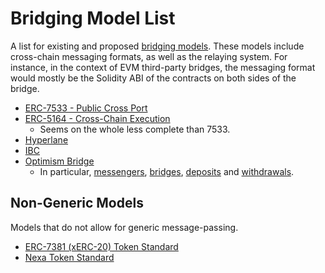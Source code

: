 # Bridging Model List

A list for existing and proposed [bridging
models](/pages/direction.md#bridging-models--user-experience). These models include cross-chain
messaging formats, as well as the relaying system. For instance, in the context of EVM third-party
bridges, the messaging format would mostly be the Solidity ABI of the contracts on both sides of the
bridge.

- [ERC-7533 - Public Cross Port](https://github.com/ethereum/ERCs/pull/62/files)
- [ERC-5164 - Cross-Chain Execution](https://eips.ethereum.org/EIPS/eip-5164)
  - Seems on the whole less complete than 7533.
- [Hyperlane](https://docs.hyperlane.xyz/)
- [IBC](https://github.com/cosmos/ibc)
- [Optimism Bridge](https://github.com/ethereum-optimism/optimism/tree/develop/specs)
  - In particular,
    [messengers](https://github.com/ethereum-optimism/optimism/blob/develop/specs/messengers.md),
    [bridges](https://github.com/ethereum-optimism/optimism/blob/develop/specs/bridges.md),
    [deposits](https://github.com/ethereum-optimism/optimism/blob/develop/specs/deposits.md) and
    [withdrawals](https://github.com/ethereum-optimism/optimism/blob/develop/specs/withdrawals.md).

## Non-Generic Models

Models that do not allow for generic message-passing.

- [ERC-7381 (xERC-20) Token Standard](https://github.com/ethereum/ERCs/pull/89/files)
- [Nexa Token Standard](https://nexanetwork.gitbook.io/nexa/)